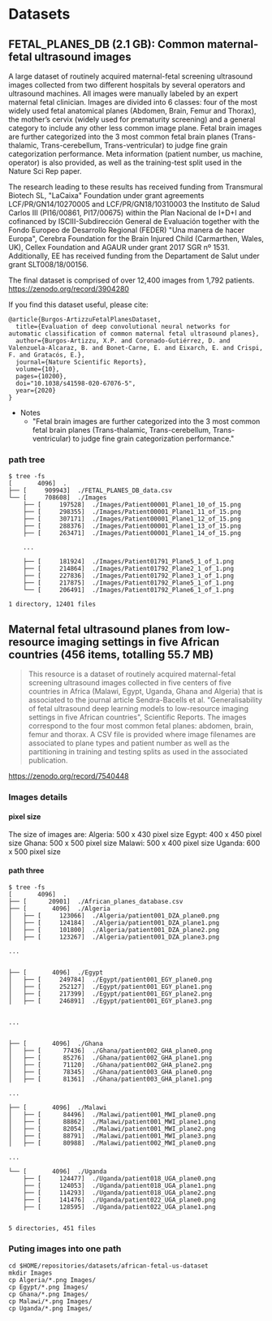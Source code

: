 # Datasets

## FETAL_PLANES_DB (2.1 GB): Common maternal-fetal ultrasound images
A large dataset of routinely acquired maternal-fetal screening ultrasound images collected from two different hospitals by several operators and ultrasound machines. All images were manually labeled by an expert maternal fetal clinician. Images are divided into 6 classes: four of the most widely used fetal anatomical planes (Abdomen, Brain, Femur and Thorax), the mother’s cervix (widely used for prematurity screening) and a general category to include any other less common image plane. Fetal brain images are further categorized into the 3 most common fetal brain planes (Trans-thalamic, Trans-cerebellum, Trans-ventricular) to judge fine grain categorization performance. Meta information (patient number, us machine, operator) is also provided, as well as the training-test split used in the Nature Sci Rep paper.

The research leading to these results has received funding from Transmural Biotech SL, "LaCaixa" Foundation under grant agreements LCF/PR/GN14/10270005 and LCF/PR/GN18/10310003 the Instituto de Salud Carlos III (PI16/00861, PI17/00675) within the Plan Nacional de I+D+I and cofinanced by ISCIII-Subdirección General de Evaluación together with the Fondo Europeo de Desarrollo Regional (FEDER) "Una manera de hacer Europa", Cerebra Foundation for the Brain Injured Child (Carmarthen, Wales, UK), Cellex Foundation and AGAUR under grant 2017 SGR nº 1531. Additionally, EE has received funding from the Departament de Salut under grant SLT008/18/00156. 

The final dataset is comprised of over 12,400 images from 1,792 patients. https://zenodo.org/record/3904280

If you find this dataset useful, please cite:

    @article{Burgos-ArtizzuFetalPlanesDataset,
      title={Evaluation of deep convolutional neural networks for automatic classification of common maternal fetal ultrasound planes},
      author={Burgos-Artizzu, X.P. and Coronado-Gutiérrez, D. and Valenzuela-Alcaraz, B. and Bonet-Carne, E. and Eixarch, E. and Crispi, F. and Gratacós, E.},
      journal={Nature Scientific Reports}, 
      volume={10},
      pages={10200},
      doi="10.1038/s41598-020-67076-5",
      year={2020}
    } 

* Notes
	* "Fetal brain images are further categorized into the 3 most common fetal brain planes (Trans-thalamic, Trans-cerebellum, Trans-ventricular) to judge fine grain categorization performance."

### path tree 
```
$ tree -fs
[       4096]  .
├── [     909943]  ./FETAL_PLANES_DB_data.csv
└── [     708608]  ./Images
    ├── [     197528]  ./Images/Patient00001_Plane1_10_of_15.png
    ├── [     298355]  ./Images/Patient00001_Plane1_11_of_15.png
    ├── [     307171]  ./Images/Patient00001_Plane1_12_of_15.png
    ├── [     288376]  ./Images/Patient00001_Plane1_13_of_15.png
    ├── [     263471]  ./Images/Patient00001_Plane1_14_of_15.png

	...

    ├── [     181924]  ./Images/Patient01791_Plane5_1_of_1.png
    ├── [     214864]  ./Images/Patient01792_Plane2_1_of_1.png
    ├── [     227836]  ./Images/Patient01792_Plane3_1_of_1.png
    ├── [     217875]  ./Images/Patient01792_Plane5_1_of_1.png
    └── [     206491]  ./Images/Patient01792_Plane6_1_of_1.png

1 directory, 12401 files
```

## Maternal fetal ultrasound planes from low-resource imaging settings in five African countries (456 items, totalling 55.7 MB)
> This resource is a dataset of routinely acquired maternal-fetal screening ultrasound images collected in five centers of five countries in Africa (Malawi, Egypt, Uganda, Ghana and Algeria) that is associated to the journal article Sendra-Bacells et al. "Generalisability of fetal ultrasound deep learning models to low-resource imaging settings in five African countries", Scientific Reports. The images correspond to the four most common fetal planes: abdomen, brain, femur and thorax. A CSV file is provided where image filenames are associated to plane types and patient number as well as the partitioning in training and testing splits as used in the associated publication.

https://zenodo.org/record/7540448

### Images details

#### pixel size

The size of images are:
Algeria: 500 x 430 pixel size
Egypt: 400 x 450 pixel size
Ghana: 500 x 500 pixel size
Malawi: 500 x 400 pixel size
Uganda: 600 x 500 pixel size

#### path three 
```
$ tree -fs
[       4096]  .
├── [      20901]  ./African_planes_database.csv
├── [       4096]  ./Algeria
│   ├── [     123066]  ./Algeria/patient001_DZA_plane0.png
│   ├── [     124184]  ./Algeria/patient001_DZA_plane1.png
│   ├── [     101800]  ./Algeria/patient001_DZA_plane2.png
│   ├── [     123267]  ./Algeria/patient001_DZA_plane3.png

...


├── [       4096]  ./Egypt
│   ├── [     249784]  ./Egypt/patient001_EGY_plane0.png
│   ├── [     252127]  ./Egypt/patient001_EGY_plane1.png
│   ├── [     217399]  ./Egypt/patient001_EGY_plane2.png
│   ├── [     246891]  ./Egypt/patient001_EGY_plane3.png


...


├── [       4096]  ./Ghana
│   ├── [      77436]  ./Ghana/patient002_GHA_plane0.png
│   ├── [      85276]  ./Ghana/patient002_GHA_plane1.png
│   ├── [      71120]  ./Ghana/patient002_GHA_plane2.png
│   ├── [      78345]  ./Ghana/patient003_GHA_plane0.png
│   ├── [      81361]  ./Ghana/patient003_GHA_plane1.png

...

├── [       4096]  ./Malawi
│   ├── [      84496]  ./Malawi/patient001_MWI_plane0.png
│   ├── [      88862]  ./Malawi/patient001_MWI_plane1.png
│   ├── [      82054]  ./Malawi/patient001_MWI_plane2.png
│   ├── [      88791]  ./Malawi/patient001_MWI_plane3.png
│   ├── [      80988]  ./Malawi/patient002_MWI_plane0.png

...

└── [       4096]  ./Uganda
    ├── [     124477]  ./Uganda/patient018_UGA_plane0.png
    ├── [     124053]  ./Uganda/patient018_UGA_plane1.png
    ├── [     114293]  ./Uganda/patient018_UGA_plane2.png
    ├── [     141476]  ./Uganda/patient022_UGA_plane0.png
    ├── [     128595]  ./Uganda/patient022_UGA_plane1.png


5 directories, 451 files
```

### Puting images into one path

```
cd $HOME/repositories/datasets/african-fetal-us-dataset
mkdir Images
cp Algeria/*.png Images/
cp Egypt/*.png Images/
cp Ghana/*.png Images/
cp Malawi/*.png Images/
cp Uganda/*.png Images/
```


